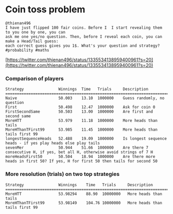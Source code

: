 # Coin toss problem 

```
@thienan496
I have just flipped 100 fair coins. Before I  I start revealing them to you one by one, you can 
ask me one yes/no question. Then, before I reveal each coin, you can make a Head/Tail guess: 
each correct guess gives you 1$. What's your question and strategy? #probability #maths
```
[https://twitter.com/thienan496/status/1335534138959400961?s=20](https://twitter.com/thienan496/status/1335534138959400961?s=20)


### Comparison of players

    Strategy               Winnings  Time   Trials     Description
    =================================================================================================
    Naive                  50.003    13.10  1000000    Guess randomly, no question
    First                  50.498    12.47  1000000    Ask for coin 0
    FirstSecondSame        50.503    13.00  1000000    Are first and second same
    MoreHTT                53.979    11.18  1000000    More heads than tails
    MoreHThanTFirst99      53.985    11.45  1000000    More heads than tails first 99
    longestSequenceHeads   52.488    19.09  1000000    Is longest sequence heads - if yes play heads else play tails
    sevenMer               50.944    51.66  1000000    Are there 7 consecutive H, if yes, bet all H, otherwise avoid strings of 7 H
    moreHeadsFirst50       50.504    18.94  1000000    Are there more heads in first 50? If yes, H for first 50 then tails for second 50
    
    
### More resolution (trials) on two top strategies
    Strategy               Winnings    Time   Trials     Description
    =================================================================================================
    MoreHTT                53.98294    88.90  10000000   More heads than tails
    MoreHThanTFirst99      53.98149    104.76 10000000   More heads than tails first 99
